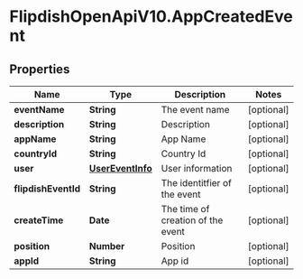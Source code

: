 # FlipdishOpenApiV10.AppCreatedEvent

## Properties
Name | Type | Description | Notes
------------ | ------------- | ------------- | -------------
**eventName** | **String** | The event name | [optional] 
**description** | **String** | Description | [optional] 
**appName** | **String** | App Name | [optional] 
**countryId** | **String** | Country Id | [optional] 
**user** | [**UserEventInfo**](UserEventInfo.md) | User information | [optional] 
**flipdishEventId** | **String** | The identitfier of the event | [optional] 
**createTime** | **Date** | The time of creation of the event | [optional] 
**position** | **Number** | Position | [optional] 
**appId** | **String** | App id | [optional] 


